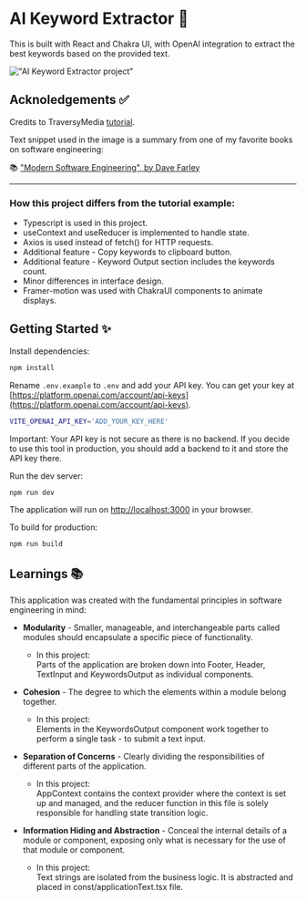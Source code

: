 # AI Keyword Extractor 💬

This is built with React and Chakra UI, with OpenAI integration to extract the best keywords based on the provided text.

!["AI Keyword Extractor project"](https://github.com/glowiep/ai-keyword-extractor/blob/main/public/ai-keyword-extractor.png?raw=true)

## Acknoledgements ✅
Credits to TraversyMedia <a href="https://www.traversymedia.com/blog/ai-keyword-extractor-with-react-openai">tutorial</a>. 

Text snippet used in the image is a summary from one of my favorite books on software engineering: 

📚 <a href="https://www.audible.com/pd/Modern-Software-Engineering-Audiobook/B0BLY5PL64">"Modern Software Engineering", by Dave Farley</a>

---

### How this project differs from the tutorial example:

- Typescript is used in this project.
- useContext and useReducer is implemented to handle state.
- Axios is used instead of fetch() for HTTP requests.
- Additional feature - Copy keywords to clipboard button.
- Additional feature - Keyword Output section includes the keywords count.
- Minor differences in interface design.
- Framer-motion was used with ChakraUI components to animate displays.

## Getting Started ✨

Install dependencies:

```bash
npm install
```


Rename `.env.example` to `.env` and add your API key. You can get your key at [https://platform.openai.com/account/api-keys](https://platform.openai.com/account/api-keys).

```bash
VITE_OPENAI_API_KEY='ADD_YOUR_KEY_HERE'
```

Important: Your API key is not secure as there is no backend. If you decide to use this tool in production, you should add a backend to it and store the API key there.

Run the dev server:

```bash
npm run dev
```

The application will run on [http://localhost:3000](http://localhost:3000) in your browser.

To build for production:

```bash
npm run build
```


## Learnings 📚

This application was created with the fundamental principles in software engineering in mind:

- <b>Modularity</b> -  Smaller, manageable, and interchangeable parts called modules should encapsulate a specific piece of functionality. 
  - In this project: 
    <br> Parts of the application are broken down into Footer, Header, TextInput and KeywordsOutput as individual components.

- <b>Cohesion</b> - The degree to which the elements within a module belong together. 
  - In this project: 
    <br>Elements in the KeywordsOutput component work together to perform a single task - to submit a text input. 

- <b>Separation of Concerns</b> - Clearly dividing the responsibilities of different parts of the application.
  - In this project:
    <br> AppContext contains the context provider where the context is set up and managed, and the reducer function in this file is solely responsible for handling state transition logic.

- <b>Information Hiding and Abstraction</b> - Conceal the internal details of a module or component, exposing only what is necessary for the use of that module or component.
  - In this project:
    <br> Text strings are isolated from the business logic. It is abstracted and placed in const/applicationText.tsx file.
